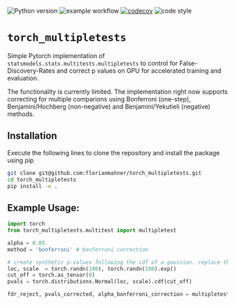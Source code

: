 ![Python version](https://img.shields.io/badge/python%20-3.7%20%7C%203.8%20%7C%203.9%20%7C%203.10-blue)
![example workflow](https://github.com/florianmahner/torch_multipletests/actions/workflows/tests.yml/badge.svg)
[![codecov](https://codecov.io/gh/florianmahner/torch_multipletests/branch/main/graph/badge.svg?token=75FIYZG8BD)](https://codecov.io/gh/florianmahner/torch_multipletests)
![code style](https://img.shields.io/badge/code%20style-black-black)


# `torch_multipletests`

Simple Pytorch implementation of `statsmodels.stats.multitests.multipletests` to control for False-Discovery-Rates and correct p values on GPU for accelerated training and evaluation.

The functionality is currently limited. The implementation right now supports correcting for multiple comparions using Bonferroni (one-step), Benjamini/Hochberg (non-negative) and Benjamini/Yekutieli (negative) methods.

## Installation

Execute the following lines to clone the repository and install the package using pip

```bash
git clone git@github.com:florianmahner/torch_multipletests.git
cd torch_multipletests
pip install -e .
```


## Example Usage:

```python
import torch
from torch_multipletests.multitest import multipletest

alpha = 0.05
method = 'bonferroni' # bonferroni correction 

# create synthetic p-values following the cdf of a gaussian. replace these with your own
loc, scale  = torch.randn(100), torch.randn(100).exp()
cut_off = torch.as_tensor(0)
pvals = torch.distributions.Normal(loc, scale).cdf(cut_off)

fdr_reject, pvals_corrected, alpha_bonferroni_correction = multipletest(pvals, alpha)
```
